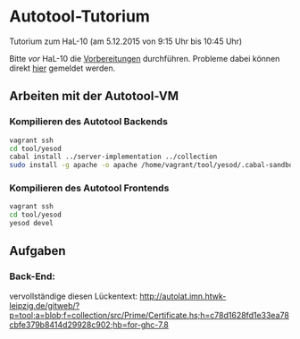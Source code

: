 Autotool-Tutorium
=================

Tutorium zum HaL-10 (am 5.12.2015 von 9:15 Uhr bis 10:45 Uhr)

Bitte *vor* HaL-10 die [Vorbereitungen](Prepare.md) durchführen. Probleme dabei können direkt [hier](https://github.com/marcellussiegburg/autotool-tutorium/issues) gemeldet werden.


Arbeiten mit der Autotool-VM
----------------------------

### Kompilieren des Autotool Backends

```bash
vagrant ssh
cd tool/yesod
cabal install ../server-implementation ../collection
sudo install -g apache -o apache /home/vagrant/tool/yesod/.cabal-sandbox/bin/autotool.cgi /var/www/cgi-bin/
```

### Kompilieren des Autotool Frontends

```bash
vagrant ssh
cd tool/yesod
yesod devel
```

Aufgaben
--------

### Back-End:

vervollständige diesen Lückentext: <http://autolat.imn.htwk-leipzig.de/gitweb/?p=tool;a=blob;f=collection/src/Prime/Certificate.hs;h=c78d1628fd1e33ea78cbfe379b8414d29928c902;hb=for-ghc-7.8>
